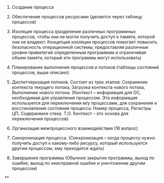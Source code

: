 
1.  Создание процесса
2.  Обеспечение процессов ресурсами (делается через таблицу процессов)
3.  Изоляция процесса (разделение различных программных процессов, чтобы они не могли получить доступ к памяти, которой они не владеют. Концепция изоляции процессов помогает повысить безопасность операционной системы, предоставляя различные уровни привилегий определенным программам и ограничивая объем памяти, который эти программы могут использовать)

4.  Планирование выполнения процессов и потоков (таблицы состояний процессов, выше описано) 

5.  Диспетчеризация потоков. Состоит из трех этапов: Сохранение контекста текущего потока, Загрузка контекста нового потока, Выполнение нового потока. (Контекст – информация для ОС, необходимая для управления процессом. Эта информация используется для переключения м/у процессами, для сохранения и восстановления состояния процесса: Номер процесса, Регистры ЦП, Содержимое стека. Т.О. Контекст – это основа для переключения процессов)
    
6.  Организация межпроцессного взаимодействия (16 вопрос)

7.  Синхронизация процесса. (Синхронизация – когда процессу нужно получить доступ к какому-либо ресурсу, который используется другим процессом, ему приходится ждать)
    
1.  Завершение программы (Обычное закрытие программы, выход по ошибке, выход по неисправной ошибке и уничтожение другим процессом)
    

**